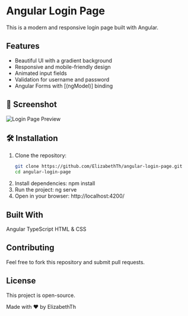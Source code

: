 # Angular Login Page  

This is a modern and responsive login page built with Angular.  

##  Features  
- Beautiful UI with a gradient background  
- Responsive and mobile-friendly design  
- Animated input fields  
- Validation for username and password  
- Angular Forms with [(ngModel)] binding  

## 📸 Screenshot  
![Login Page Preview](assets/Login-page.jpg) 

## 🛠️ Installation  
1. Clone the repository:  
   ```sh
   git clone https://github.com/ElizabethTh/angular-login-page.git
   cd angular-login-page
2. Install dependencies:
   npm install
3. Run the project:
   ng serve
4. Open in your browser:
   http://localhost:4200/

## Built With
Angular
TypeScript
HTML & CSS

## Contributing
Feel free to fork this repository and submit pull requests.

## License
This project is open-source.

Made with ❤️ by ElizabethTh
